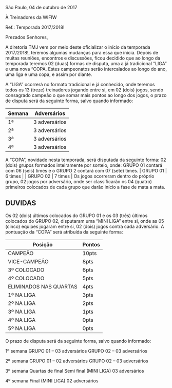 São Paulo, 04 de outubro de 2017

À Treinadores da WIFIW

Ref.: Temporada 2017/2018!


Prezados Senhores,


A diretoria TMJ vem por meio deste oficializar o início da temporada 2017/2018!, teremos algumas mudanças para essa que inicia.
Depois de muitas reuniões, encontros e discussões, ficou decidido que ao longo da temporada teremos 02 (duas) formas de disputa, uma a já tradicional “LIGA” e uma nova “COPA.
Estes campeonatos serão intercalados ao longo do ano, uma liga e uma copa, e assim por diante.
   
A “LIGA” ocorrerá no formato tradicional e já conhecido, onde teremos todos os 13 (treze) treinadores jogando entre si, em 02 (dois) jogos, sendo consagrado campeão o que somar mais pontos ao longo dos jogos, o prazo de disputa será da seguinte forma, salvo quando informado:

| Semana | Adversários |
| ----- | ----- |
| 1ª | 3 adversários |
| 2ª | 3 adversários |
| 3ª | 3 adversários |
| 4ª | 3 adversários |

A “COPA”, novidade nesta temporada, será disputada da seguinte forma:
02 (dois) grupos formados inteiramente por sorteio, onde: 
GRUPO 01 contará com 06 (seis) times e o GRUPO 2 contará com 07 (sete) times.
| GRUPO 01 | 6 times |
| GRUPO 02 | 7 times |
Os jogos ocorreram dentro do próprio grupo, 02 jogos por adversário, onde ser classificarão os 04 (quatro) primeiros colocados de cada grupo que darão início a fase de mata a mata.



## DUVIDAS ##


Os 02 (dois) últimos colocados do GRUPO 01 e os 03 (três) últimos colocados do GRUPO 02, disputaram uma “MINI LIGA” entre si, onde as 05 (cinco) equipes jogaram entre si, 02 (dois) jogos contra cada adversário.
A pontuação da “COPA” será atribuída da seguinte forma:

| Posição | Pontos |
| ----- | ----- |
| CAMPEÃO | 10pts|
| VICE-CAMPEÃO | 8pts|
| 3º COLOCADO | 6pts|
| 4º COLOCADO | 5pts|
| ELIMINADOS NAS QUARTAS | 4pts |
| 1º NA LIGA | 3pts |
| 2º NA LIGA | 2pts |
| 3º NA LIGA | 1pts |
| 4º NA LIGA | 0pts |
| 5º NA LIGA | 0pts |

O prazo de disputa será da seguinte forma, salvo quando informado:

1º semana
GRUPO 01 – 03 adversários
GRUPO 02 – 03 adversários

2º semana
GRUPO 01 – 02 adversários
GRUPO 02 – 03 adversários

3º semana
Quartas de final
Semi final
(MINI LIGA) 03 adversários 	

4º semana
Final
(MINI LIGA) 02 adversários
